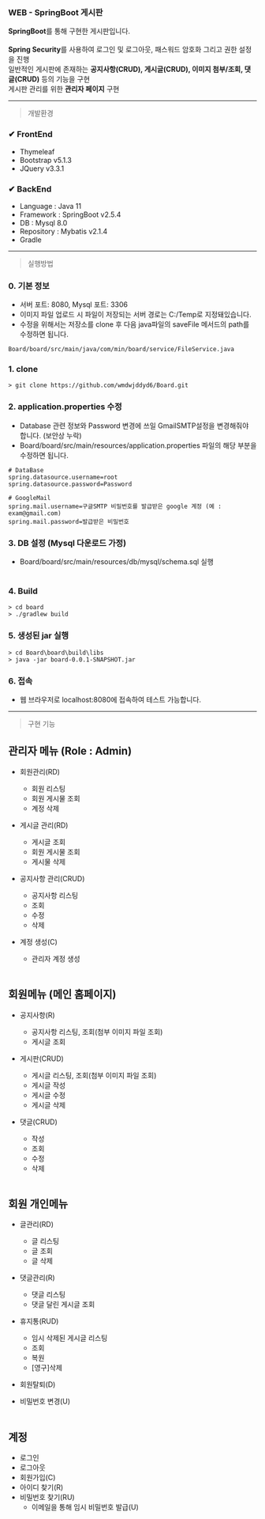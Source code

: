 ### WEB - SpringBoot 게시판 
**SpringBoot**를 통해 구현한 게시판입니다. <br/><br/>
**Spring Security**를 사용하여 로그인 및 로그아웃, 패스워드 암호화 그리고 권한 설정을 진행 <br/>
일반적인 게시판에 존재하는 **공지사항(CRUD), 게시글(CRUD), 이미지 첨부/조회, 댓글(CRUD)** 등의 기능을 구현 <br/>
게시판 관리를 위한 **관리자 페이지** 구현 <br/>

---

> 개발환경
### ✔ FrontEnd
- Thymeleaf
- Bootstrap v5.1.3
- JQuery v3.3.1

### ✔ BackEnd
- Language : Java 11
- Framework : SpringBoot v2.5.4
- DB : Mysql 8.0
- Repository : Mybatis v2.1.4
- Gradle

---

> 실행방법 <br/>

### 0. 기본 정보
- 서버 포트: 8080, Mysql 포트: 3306 <br>
- 이미지 파일 업로드 시 파일이 저장되는 서버 경로는 C:/Temp로 지정돼있습니다. <br>
- 수정을 위해서는 저장소를 clone 후 다음 java파일의 saveFile 메서드의 path를 수정하면 됩니다.
```
Board/board/src/main/java/com/min/board/service/FileService.java
```
### 1. clone
```
> git clone https://github.com/wmdwjddyd6/Board.git
```

### 2. application.properties 수정
- Database 관련 정보와 Password 변경에 쓰일 GmailSMTP설정을 변경해줘야 합니다. (보안상 누락)
- Board/board/src/main/resources/application.properties 파일의 해당 부분을 수정하면 됩니다.
```
# DataBase
spring.datasource.username=root
spring.datasource.password=Password

# GoogleMail
spring.mail.username=구글SMTP 비밀번호를 발급받은 google 계정 (예 : exam@gmail.com)
spring.mail.password=발급받은 비밀번호
```

### 3. DB 설정 (Mysql 다운로드 가정)
- Board/board/src/main/resources/db/mysql/schema.sql 실행 <br/><br/>

### 4. Build
```
> cd board
> ./gradlew build
```

### 5. 생성된 jar 실행
```
> cd Board\board\build\libs
> java -jar board-0.0.1-SNAPSHOT.jar
```

### 6. 접속
- 웹 브라우저로 localhost:8080에 접속하여 테스트 가능합니다.

---

> 구현 기능
## 관리자 메뉴 (Role : Admin)
- 회원관리(RD) 
  - 회원 리스팅
  - 회원 게시물 조회
  - 계정 삭제

- 게시글 관리(RD) 
  - 게시글 조회
  - 회원 게시물 조회
  - 게시물 삭제

- 공지사항 관리(CRUD)
  - 공지사항 리스팅
  - 조회
  - 수정
  - 삭제

- 계정 생성(C) 
  - 관리자 계정 생성 
<br/><br/>

## 회원메뉴 (메인 홈페이지)
- 공지사항(R)
  - 공지사항 리스팅, 조회(첨부 이미지 파일 조회)
  - 게시글 조회

- 게시판(CRUD)
  - 게시글 리스팅, 조회(첨부 이미지 파일 조회)
  - 게시글 작성
  - 게시글 수정
  - 게시글 삭제

- 댓글(CRUD)
  - 작성
  - 조회
  - 수정
  - 삭제 
<br/><br/>

## 회원 개인메뉴
- 글관리(RD) 
  - 글 리스팅
  - 글 조회
  - 글 삭제

- 댓글관리(R)
  - 댓글 리스팅
  - 댓글 달린 게시글 조회

- 휴지통(RUD)
  - 임시 삭제된 게시글 리스팅
  - 조회
  - 복원
  - [영구]삭제

- 회원탈퇴(D)
- 비밀번호 변경(U) 
<br/><br/>

## 계정
- 로그인
- 로그아웃
- 회원가입(C)
- 아이디 찾기(R)
- 비밀번호 찾기(RU)
  - 이메일을 통해 임시 비밀번호 발급(U)
